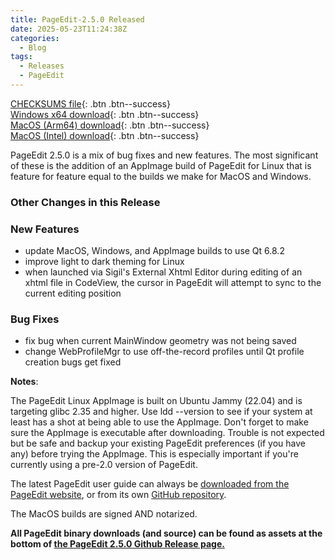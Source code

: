 ```yaml
---
title: PageEdit-2.5.0 Released
date: 2025-05-23T11:24:38Z
categories:
  - Blog
tags:
  - Releases
  - PageEdit
---
```


[CHECKSUMS file](https://github.com/Sigil-Ebook/PageEdit/releases/download/2.5.0/PageEdit-2.5.0-CHECKSUMS.sha256.txt){: .btn .btn--success}<br/>
[Windows x64 download](https://github.com/Sigil-Ebook/PageEdit/releases/download/2.5.0/PageEdit-2.5.0-Windows-x64-Setup.exe){: .btn .btn--success}<br/>
[MacOS (Arm64) download](https://github.com/Sigil-Ebook/PageEdit/releases/download/2.5.0/PageEdit.app-2.5.0-Mac-arm64.txz){: .btn .btn--success}<br/>
[MacOS (Intel) download](https://github.com/Sigil-Ebook/PageEdit/releases/download/2.5.0/PageEdit.app-2.5.0-Mac-x86_64.txz){: .btn .btn--success}

PageEdit 2.5.0 is a mix of bug fixes and new features.  The most significant of these is the addition of an AppImage build of PageEdit for Linux that is feature for feature equal to the builds we make for MacOS and Windows.

### Other Changes in this Release

### New Features
- update MacOS, Windows, and AppImage builds to use Qt 6.8.2
- improve light to dark theming for Linux
- when launched via Sigil's External Xhtml Editor during editing of an xhtml file in CodeView, the cursor in PageEdit will attempt to sync to the current editing position

### Bug Fixes
- fix bug when current MainWindow geometry was not being saved
- change WebProfileMgr to use off-the-record profiles until Qt profile creation bugs get fixed

__Notes__:

The PageEdit Linux AppImage is built on Ubuntu Jammy (22.04) and is targeting glibc 2.35 and higher. Use ldd --version to see if your system at least has a shot at being able to use the AppImage. Don't forget to make sure the AppImage is executable after downloading. Trouble is not expected but be safe and backup your existing PageEdit preferences (if you have any) before trying the AppImage. This is especially important if you're currently using a pre-2.0 version of PageEdit.

The latest PageEdit user guide can always be [downloaded from the PageEdit website](https://sigil-ebook.com/pageedit/guide), or from its own [GitHub repository](https://github.com/Sigil-Ebook/pageedit-user-guide/releases/latest).

The MacOS builds are signed AND notarized.

__All PageEdit binary downloads (and source) can be found as assets at the bottom of [the PageEdit 2.5.0 Github Release page.](https://github.com/Sigil-Ebook/PageEdit/releases/tag/2.5.0)__


